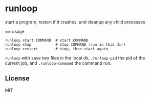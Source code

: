 # runloop

start a program, restart if it crashes, and cleanup any child processes

== usage
```
runloop start COMMAND  # start COMMAND
runloop stop           # stop COMMAND (run in this dir)
runloop restart        # stop, then start again
```

`runloop` with save two files in the local dir,
`.runloop-pid` the pid of the current job,
and `.runloop-command` the command run.

## License

MIT

